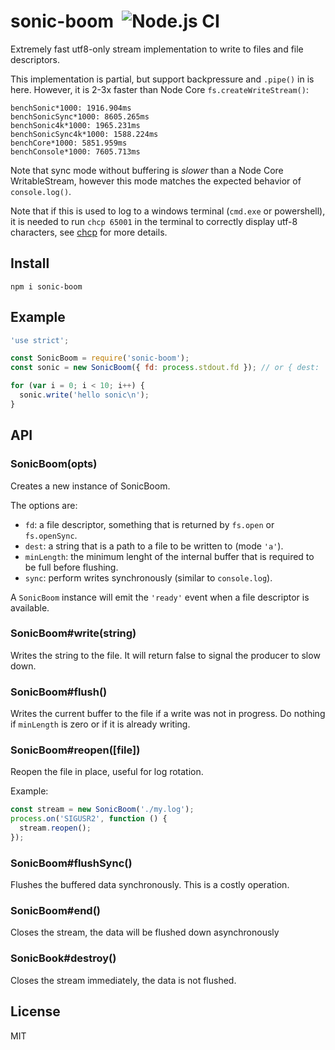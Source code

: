 # sonic-boom&nbsp;&nbsp;![Node.js CI](https://github.com/mcollina/sonic-boom/workflows/Node.js%20CI/badge.svg)

Extremely fast utf8-only stream implementation to write to files and
file descriptors.

This implementation is partial, but support backpressure and `.pipe()` in is here.
However, it is 2-3x faster than Node Core `fs.createWriteStream()`:

```
benchSonic*1000: 1916.904ms
benchSonicSync*1000: 8605.265ms
benchSonic4k*1000: 1965.231ms
benchSonicSync4k*1000: 1588.224ms
benchCore*1000: 5851.959ms
benchConsole*1000: 7605.713ms
```

Note that sync mode without buffering is _slower_ than a Node Core WritableStream, however
this mode matches the expected behavior of `console.log()`.

Note that if this is used to log to a windows terminal (`cmd.exe` or
powershell), it is needed to run `chcp 65001` in the terminal to
correctly display utf-8 characters, see
[chcp](https://ss64.com/nt/chcp.html) for more details.

## Install

```
npm i sonic-boom
```

## Example

```js
'use strict';

const SonicBoom = require('sonic-boom');
const sonic = new SonicBoom({ fd: process.stdout.fd }); // or { dest: '/path/to/destination' }

for (var i = 0; i < 10; i++) {
  sonic.write('hello sonic\n');
}
```

## API

### SonicBoom(opts)

Creates a new instance of SonicBoom.

The options are:

- `fd`: a file descriptor, something that is returned by `fs.open` or
  `fs.openSync`.
- `dest`: a string that is a path to a file to be written to (mode `'a'`).
- `minLength`: the minimum lenght of the internal buffer that is
  required to be full before flushing.
- `sync`: perform writes synchronously (similar to `console.log`).

A `SonicBoom` instance will emit the `'ready'` event when a file descriptor is available.

### SonicBoom#write(string)

Writes the string to the file.
It will return false to signal the producer to slow down.

### SonicBoom#flush()

Writes the current buffer to the file if a write was not in progress.
Do nothing if `minLength` is zero or if it is already writing.

### SonicBoom#reopen([file])

Reopen the file in place, useful for log rotation.

Example:

```js
const stream = new SonicBoom('./my.log');
process.on('SIGUSR2', function () {
  stream.reopen();
});
```

### SonicBoom#flushSync()

Flushes the buffered data synchronously. This is a costly operation.

### SonicBoom#end()

Closes the stream, the data will be flushed down asynchronously

### SonicBook#destroy()

Closes the stream immediately, the data is not flushed.

## License

MIT
